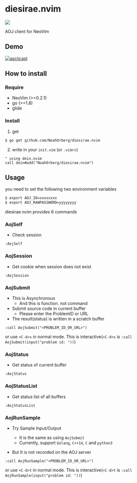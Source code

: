 # diesirae.nvim

![](https://travis-ci.org/NoahOrberg/diesirae.nvim.svg?branch=master)

AOJ client for NeoVim  

## Demo

[![asciicast](https://asciinema.org/a/188775.png)](https://asciinema.org/a/188775)

## How to install
### Require

- NeoVim (>=0.2.1)
- go (>=1.8)
- glide

### Install 

1. get
``` sh
$ go get github.com/NoahOrberg/diesirae.nvim
```

2. write in your `init.vim` (or `.vimrc`)
``` vim
" using dein.nvim
call dein#add("NoahOrberg/diesirae.nvim")
```

## Usage

you need to set the following two environment variables

``` sh
$ export AOJ_ID=xxxxxxxx
$ export AOJ_RAWPASSWORD=yyyyyyyy
```

diesirae.nvim provides 6 commands 

### AojSelf
- Check session

``` vim
:AojSelf
```

### AojSession

- Get cookie when session does not exist

``` vim
:AojSession
```

### AojSubmit
- This is Asynchronous
  - And this is function. not command
- Submit source code in current buffer
  - Please enter the ProblemID or URL
- The result(status) is written in a scratch buffer

``` vim
:call AojSubmit("<PROBLEM_ID_OR_URL>")
```

or use `<C-d>s` in normal mode. 
This is interactive(`<C-d>s` is `:call AojSubmit(input("problem id: "))`) 

<!--
#### example
![](./img/XXXXX.gif)
-->

### AojStatus

- Get status of current buffer

``` vim
:AojStatus
```

### AojStatusList

- Get status list of all buffers

``` vim
:AojStatusList
```

### AojRunSample

- Try Sample Input/Output
  - It is the same as using `AojSubmit`
  - Currently, support `Golang`, `C++14`, `C` and `python3`

- But It is not recorded on the AOJ server

``` vim
:call AojRunSample("<PROBLEM_ID_OR_URL>")
```

or use `<C-d>t` in normal mode.
This is interactive(`<C-d>t` is `:call AojRunSample(input("problem id: "))`) 

<!--
#### example
![](./img/XXXXX.gif)
-->

